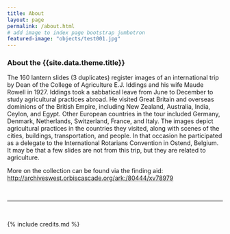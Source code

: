 ```yaml
---
title: About
layout: page
permalink: /about.html
# add image to index page bootstrap jumbotron
featured-image: "objects/test001.jpg"
---
```

<h3>About the {{site.data.theme.title}}</h3>
<p>The 160 lantern slides (3 duplicates) register images of an international trip by Dean of the College of Agriculture E.J. Iddings and his wife Maude Rowell in 1927. Iddings took a sabbatical leave from June to December to study agricultural practices abroad. He visited Great Britain and overseas dominions of the British Empire, including New Zealand, Australia, India, Ceylon, and Egypt. Other European countries in the tour included Germany, Denmark, Netherlands, Switzerland, France, and Italy. The images depict agricultural practices in the countries they visited, along with scenes of the cities, buildings, transportation, and people. In that occasion he participated as a delegate to the International Rotarians Convention in Ostend, Belgium. It may be that a few slides are not from this trip, but they are related to agriculture. </p>

<p>More on the collection can be found via the finding aid: <a href="http://archiveswest.orbiscascade.org/ark:/80444/xv78979">http://archiveswest.orbiscascade.org/ark:/80444/xv78979</a></p>
<br>
<hr>
<br>

{% include credits.md %}
